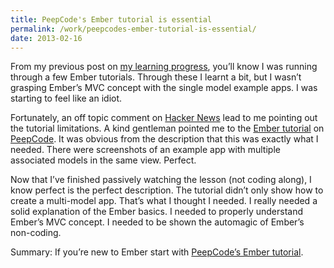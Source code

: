 ```yaml
---
title: PeepCode's Ember tutorial is essential
permalink: /work/peepcodes-ember-tutorial-is-essential/
date: 2013-02-16
---
```

From my previous post on <a href="http://chadfield.org/work/my-progress-with-learning-mongo-and-ember" target="_blank">my learning progress</a>, you&#8217;ll know I was running through a few Ember tutorials. Through these I learnt a bit, but I wasn&#8217;t grasping Ember&#8217;s MVC concept with the single model example apps. I was starting to feel like an idiot.

Fortunately, an off topic comment on <a href="http://news.ycombinator.com" target="_blank">Hacker News</a> lead to me pointing out the tutorial limitations. A kind gentleman pointed me to the <a href="https://peepcode.com/products/emberjs" target="_blank">Ember tutorial</a> on <a href="https://peepcode.com" target="_blank">PeepCode</a>. It was obvious from the description that this was exactly what I needed. There were screenshots of an example app with multiple associated models in the same view. Perfect.

Now that I&#8217;ve finished passively watching the lesson (not coding along), I know perfect is the perfect description. The tutorial didn&#8217;t only show how to create a multi-model app. That&#8217;s what I thought I needed. I really needed a solid explanation of the Ember basics. I needed to properly understand Ember&#8217;s MVC concept. I needed to be shown the automagic of Ember&#8217;s non-coding.

Summary: If you&#8217;re new to Ember start with <a href="https://peepcode.com/products/emberjs" target="_blank">PeepCode&#8217;s Ember tutorial</a>.